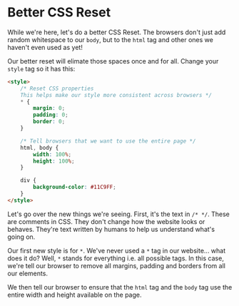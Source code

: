# Better CSS Reset

While we're here, let's do a better CSS Reset. The browsers don't just add random whitespace to our `body`, but to the `html` tag and other ones we haven't even used as yet!

Our better reset will elimate those spaces once and for all. Change your `style` tag so it has this:

```html
<style>
    /* Reset CSS properties
    This helps make our style more consistent across browsers */
    * {
        margin: 0;
        padding: 0;
        border: 0;
    }

    /* Tell browsers that we want to use the entire page */
    html, body {
        width: 100%;
        height: 100%;
    }

    div {
        background-color: #11C9FF;
    }
</style>
```

Let's go over the new things we're seeing. First, it's the text in `/* */`. These are comments in CSS. They don't change how the website looks or behaves. They're text written by humans to help us understand what's going on.

Our first new style is for `*`. We've never used a `*` tag in our website... what does it do? Well, `*` stands for everything i.e. all possible tags. In this case, we're tell our browser to remove all margins, padding and borders from all our elements.

We then tell our browser to ensure that the `html` tag and the `body` tag use the entire width and height available on the page.
